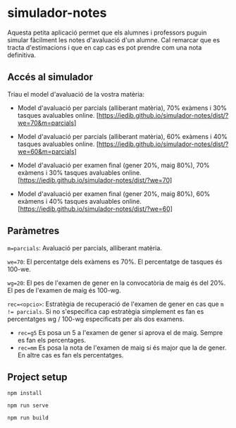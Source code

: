 # simulador-notes

Aquesta petita aplicació permet que els alumnes i professors puguin simular fàcilment les notes d'avaluació d'un alumne.
Cal remarcar que es tracta d'estimacions i que en cap cas es pot prendre com una nota definitiva.

## Accés al simulador

Triau el model d'avaluació de la vostra matèria:

- Model d'avaluació per parcials (alliberant matèria), 70% exàmens i 30% tasques avaluables online.
[https://iedib.github.io/simulador-notes/dist/?we=70&m=parcials] 

- Model d'avaluació per parcials (alliberant matèria), 60% exàmens i 40% tasques avaluables online.
[https://iedib.github.io/simulador-notes/dist/?we=60&m=parcials] 

- Model d'avaluació per examen final (gener 20%, maig 80%), 70% exàmens i 30% tasques avaluables online.
[https://iedib.github.io/simulador-notes/dist/?we=70] 

- Model d'avaluació per examen final (gener 20%, maig 80%), 60% exàmens i 40% tasques avaluables online.
[https://iedib.github.io/simulador-notes/dist/?we=60] 


## Paràmetres

```m=parcials```: Avaluació per parcials, alliberant matèria.

```we=70```: El percentatge dels exàmens es 70%. El percentatge de tasques és 100-we.

```wg=20```: El pes de l'examen de gener en la convocatòria de maig és del 20%. El pes de l'examen de maig és 100-wg.

```rec=<opcio>```: Estratègia de recuperació de l'examen de gener en cas que ```m != parcials```. Si no s'especifica cap estratègia simplement es fan es percentatges wg  / 100-wg especificats per als dos examens. 

- ```rec=g5``` Es posa un 5 a l'examen de gener si aprova el de maig. Sempre es fan els percentages.
- ```rec=mm``` Es posa la nota de l'examen de maig si és major que la de gener. En altre cas es fan els percentatges.


## Project setup
```
npm install
```
```
npm run serve
```
```
npm run build
```